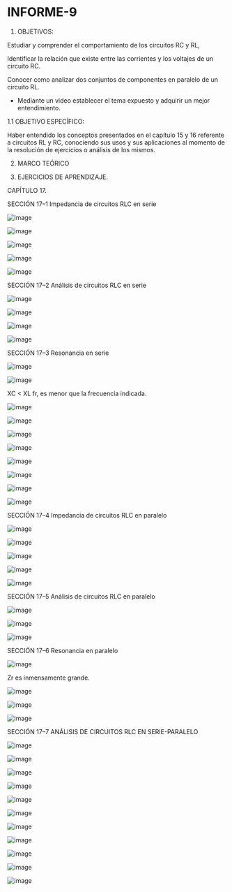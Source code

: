 # INFORME-9

1. OBJETIVOS:

Estudiar y comprender el comportamiento de los circuitos RC y RL,

Identificar la relación que existe entre las corrientes y los voltajes de un circuito RC.

Conocer como analizar dos conjuntos de componentes en paralelo de un circuito RL.

- Mediante un video establecer el tema expuesto y adquirir un mejor entendimiento.

1.1 OBJETIVO ESPECÍFICO:

Haber entendido los conceptos presentados en el capítulo 15 y 16 referente a circuitos RL y RC, conociendo sus usos y sus aplicaciones al momento de la resolución de ejercicios o análisis de los mismos.

2. MARCO TEÓRICO


3. EJERCICIOS DE APRENDIZAJE.

CAPÍTULO 17.

SECCIÓN 17–1 Impedancia de circuitos RLC en serie

![image](https://user-images.githubusercontent.com/117920423/221473389-d53dbd5b-5cfe-4ed9-8f5a-74382015ee93.png)

![image](https://user-images.githubusercontent.com/117920423/221473422-2c5b89ef-79a3-4452-90e0-2435c882bee7.png)

![image](https://user-images.githubusercontent.com/117920423/221473592-038a3443-8359-4528-930d-90a3d0adaa6b.png)

![image](https://user-images.githubusercontent.com/117920423/221473721-fa1a3d64-3f76-4c5c-a90f-16b2968b7980.png)

![image](https://user-images.githubusercontent.com/117920423/221473742-5089f733-bc7a-4325-bd86-05fd91e2ffc0.png)

SECCIÓN 17–2 Análisis de circuitos RLC en serie

![image](https://user-images.githubusercontent.com/117920423/221474274-416a0f0b-d9bd-4a6a-97d4-c55b0d4d8a70.png)

![image](https://user-images.githubusercontent.com/117920423/221474298-d7afdc35-116d-4bae-ab1a-14ff1b49f362.png)

![image](https://user-images.githubusercontent.com/117920423/221475012-56b1801e-73c7-462f-b0e5-14c5a6898956.png)

![image](https://user-images.githubusercontent.com/117920423/221475036-95f96257-1736-454a-8f65-a2f4de1ff787.png)

SECCIÓN 17–3 Resonancia en serie

![image](https://user-images.githubusercontent.com/117920423/221475425-4314e28b-77fe-445f-8c49-6371d21a8964.png)

![image](https://user-images.githubusercontent.com/117920423/221474298-d7afdc35-116d-4bae-ab1a-14ff1b49f362.png)

XC < XL fr, es menor que la frecuencia indicada.

![image](https://user-images.githubusercontent.com/117920423/221476211-71cf8e37-96c0-4ab6-97ed-1963f93d19e0.png)

![image](https://user-images.githubusercontent.com/117920423/221476351-a5c1e397-acea-462c-a118-01d7d8eb2548.png)

![image](https://user-images.githubusercontent.com/117920423/221476420-5777982e-0f4d-49f5-8c30-48520344e04b.png)

![image](https://user-images.githubusercontent.com/117920423/221476471-956ea1be-65f1-48ce-ac39-fc5747464547.png)

![image](https://user-images.githubusercontent.com/117920423/221476585-fb1684a1-ed01-459c-8338-a4438de8ac4d.png)

![image](https://user-images.githubusercontent.com/117920423/221476933-ee1017f2-444b-4b86-bb50-631be28f396a.png)

![image](https://user-images.githubusercontent.com/117920423/221476961-ca7224b2-0e99-49cb-b170-1300de15c804.png)

![image](https://user-images.githubusercontent.com/117920423/221477069-519b91bc-8cb3-41a4-9211-9889d44322f2.png)

SECCIÓN 17–4 Impedancia de circuitos RLC en paralelo

![image](https://user-images.githubusercontent.com/117920423/221477237-cc9a7461-a44a-4a1f-b909-4f92ead6a0a7.png)

![image](https://user-images.githubusercontent.com/117920423/221477276-ccdc90b7-bcde-4518-9731-5c6ef1f8ac8e.png)

![image](https://user-images.githubusercontent.com/117920423/221477392-e15b0440-dfc4-41c1-8e33-bdee999be199.png)

![image](https://user-images.githubusercontent.com/117920423/221477424-46eb9786-766b-4b94-8c9c-bf9cfcfbfe98.png)

![image](https://user-images.githubusercontent.com/117920423/221477450-9deee3fc-15cc-4ad9-92e7-768bc17853c1.png)

SECCIÓN 17–5 Análisis de circuitos RLC en paralelo

![image](https://user-images.githubusercontent.com/117920423/221478150-44f502f9-3e24-4735-95ad-b7f93c3d9cbc.png)

![image](https://user-images.githubusercontent.com/117920423/221478170-97101307-15da-4956-86a4-d267ae70becb.png)

![image](https://user-images.githubusercontent.com/117920423/221478419-7a82f8b0-f75d-4be1-8a74-85e8bdff863d.png)

SECCIÓN 17–6 Resonancia en paralelo

![image](https://user-images.githubusercontent.com/117920423/221478479-6e32782f-6d91-4471-8c95-7a816c78ac21.png)

Zr es inmensamente grande.

![image](https://user-images.githubusercontent.com/117920423/221478919-b612aeae-fcb2-4d29-953d-eef26898015c.png)

![image](https://user-images.githubusercontent.com/117920423/221478937-bb6438a5-7e25-480d-baef-5702487d26e6.png)

![image](https://user-images.githubusercontent.com/117920423/221479122-cfc06e0d-4e52-4101-913d-09791065dd73.png)

SECCIÓN 17–7 ANÁLISIS DE CIRCUITOS RLC EN SERIE-PARALELO

![image](https://user-images.githubusercontent.com/117920423/221479313-3278b7ad-cb1a-483f-9ce7-a7dc1e599a58.png)

![image](https://user-images.githubusercontent.com/117920423/221479700-b439f015-665c-4483-a4c7-8fba283e56df.png)

![image](https://user-images.githubusercontent.com/117920423/221479873-c90edd66-e99e-4c85-851f-5b43036662d9.png)

![image](https://user-images.githubusercontent.com/117920423/221479907-460e8c44-a3e2-4bb3-a695-18a32704675d.png)

![image](https://user-images.githubusercontent.com/117920423/221479984-a184c335-ebd3-468e-965e-e760195f9bff.png)

![image](https://user-images.githubusercontent.com/117920423/221480023-8e213cca-c3e6-4dec-a7f4-11338eb8b0fd.png)

![image](https://user-images.githubusercontent.com/117920423/221480098-7a8cd213-f005-416c-9854-5729fd7a1fd0.png)

![image](https://user-images.githubusercontent.com/117920423/221480164-8b4e9cf3-5652-4024-9f5a-6c3597376aaa.png)

![image](https://user-images.githubusercontent.com/117920423/221480193-267eea6b-f640-4f3f-9277-ffdce550fd7e.png)

![image](https://user-images.githubusercontent.com/117920423/221480215-56795c20-9b16-40ec-902e-bac7de7755d0.png)

![image](https://user-images.githubusercontent.com/117920423/221480685-18eb5414-8a0f-4a3c-8777-456b5db13eb8.png)















